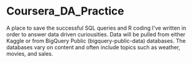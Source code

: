 # Coursera_DA_Practice
A place to save the successful SQL queries and R coding I've written in order to answer data driven curiousities. Data will be pulled from either Kaggle or from BigQuery Public (bigquery-public-data) databases. The databases vary on content and often include topics such as weather, movies, and sales.
